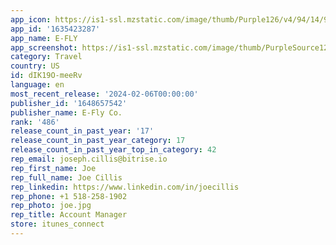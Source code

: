 ```yaml
---
app_icon: https://is1-ssl.mzstatic.com/image/thumb/Purple126/v4/94/14/9c/94149cab-b676-4e13-2809-8c9de4acebc9/AppIcon_E_FLY_SCOOTER-0-0-1x_U007ephone-0-0-85-220.png/1024x1024bb.png
app_id: '1635423287'
app_name: E-FLY
app_screenshot: https://is1-ssl.mzstatic.com/image/thumb/PurpleSource126/v4/e4/96/4d/e4964d17-3cb6-2bae-5e26-0b90fa5cdab4/9e95a3bf-4de7-4d63-bc3c-c6400d402b4f_iPhone_1242_x_2208_E1.png/1242x2208bb.png
category: Travel
country: US
id: dIK19O-meeRv
language: en
most_recent_release: '2024-02-06T00:00:00'
publisher_id: '1648657542'
publisher_name: E-Fly Co.
rank: '486'
release_count_in_past_year: '17'
release_count_in_past_year_category: 17
release_count_in_past_year_top_in_category: 42
rep_email: joseph.cillis@bitrise.io
rep_first_name: Joe
rep_full_name: Joe Cillis
rep_linkedin: https://www.linkedin.com/in/joecillis
rep_phone: +1 518-258-1902
rep_photo: joe.jpg
rep_title: Account Manager
store: itunes_connect
---
```

